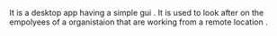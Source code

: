 It is a desktop app having a simple gui .
It is used to look after on the empolyees of a organistaion that are working from a remote location . 
